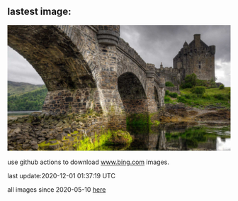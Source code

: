 ## lastest image:
![](images/EDCScotland.jpg)

use github actions to download www.bing.com images.

last update:2020-12-01 01:37:19 UTC

all images since 2020-05-10 [here](https://github.com/counter2015/bing-daily-images/tree/master/images) 
